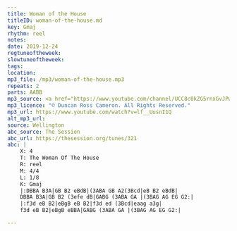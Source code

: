 ```yaml
---
title: Woman of the House
titleID: woman-of-the-house.md
key: Gmaj
rhythm: reel
notes: 
date: 2019-12-24
regtuneoftheweek: 
slowtuneoftheweek: 
tags: 
location: 
mp3_file: /mp3/woman-of-the-house.mp3
repeats: 2
parts: AABB
mp3_source: <a href="https://www.youtube.com/channel/UCC8c0kZG5rnxGvJPwaYvBkg">Duncan Ross Cameron</a>
mp3_licence: "© Duncan Ross Cameron. All Rights Reserved."
mp3_url: https://www.youtube.com/watch?v=lf__UusnI1Q
alt_mp3_url: 
source: Wellington
abc_source: The Session
abc_url: https://thesession.org/tunes/321
abc: |
    X: 4
    T: The Woman Of The House
    R: reel
    M: 4/4
    L: 1/8
    K: Gmaj
    |:DBBA B3A|GB B2 eBdB|(3ABA GB A2(3Bcd|eB B2 eBdB|
    DBBA B3A|GB B2 (3efe dB|GABG (3ABA GA |(3BAG AG EG G2:|
    |:f3d eB B2|eBgB eB B2|f3d ed (3Bcd|eaag a3g|
    f3d eB B2|eBgB eBBA|GABG (3ABA GA |(3BAG AG EG G2:|

---
```

